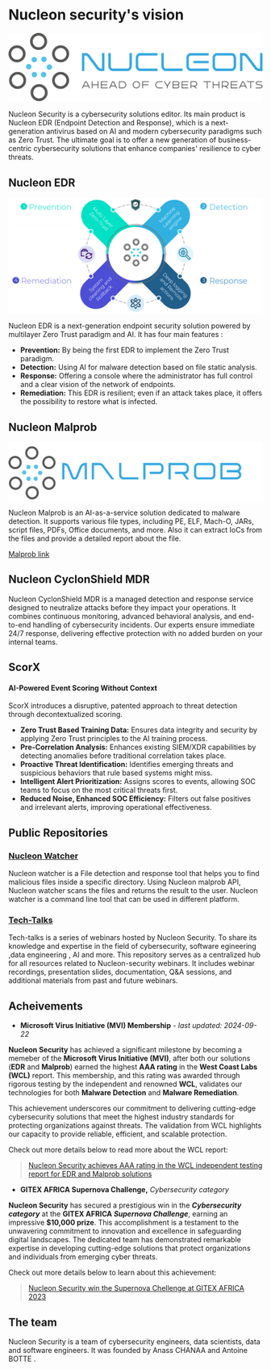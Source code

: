 # Nucleon security's vision
<p align="center">
  <img src="./LOGO-VF.png" alt="Example Image" title="This is an example image"/>
</p>
Nucleon Security is a cybersecurity solutions editor. Its main product is Nucleon EDR (Endpoint Detection and Response), which is a next-generation antivirus based on AI and modern cybersecurity paradigms such as Zero Trust. The ultimate goal is to offer a new generation of business-centric cybersecurity solutions that enhance companies' resilience to cyber threats.

## Nucleon EDR
<p align="center">
  <img src="./EDR.png" alt="Example Image" title="This is an example image"/>
</p>
Nucleon EDR is a next-generation endpoint security solution powered by multilayer Zero Trust paradigm and AI. It has four main features :

- **Prevention:** By being the first EDR to implement the Zero Trust paradigm.
- **Detection:** Using AI for malware detection based on file static analysis.
- **Response:** Offering a console where the administrator has full control and a clear vision of the network of endpoints.
- **Remediation:** This EDR is resilient; even if an attack takes place, it offers the possibility to restore what is infected.

## Nucleon Malprob
<p align="center">
  <img src="./malprob.png" alt="Example Image" title="This is an example image"/>
</p>
Nucleon Malprob is an AI-as-a-service solution dedicated to malware detection. It supports various file types, including PE, ELF, Mach-O, JARs, script files, PDFs, Office documents, and more. Also it can extract IoCs from the files and provide a detailed report about the file. 

[Malprob link](https://malprob.io/)

## Nucleon CyclonShield MDR
Nucleon CyclonShield MDR is a managed detection and response service designed to neutralize attacks before they impact your operations. It combines continuous monitoring, advanced behavioral analysis, and end-to-end handling of cybersecurity incidents. Our experts ensure immediate 24/7 response, delivering effective protection with no added burden on your internal teams.

## ScorX
#### AI-Powered Event Scoring Without Context
ScorX introduces a disruptive, patented approach to threat 
detection through decontextualized scoring.
- **Zero Trust Based Training Data:** Ensures data integrity and security by applying Zero Trust principles to the AI training process.
- **Pre-Correlation Analysis:** Enhances existing SIEM/XDR capabilities by detecting anomalies before traditional correlation takes place.
- **Proactive Threat Identification:** Identifies emerging threats and suspicious behaviors that rule based systems might miss.
- **Intelligent Alert Prioritization:** Assigns scores to events, allowing SOC teams to focus on the most critical threats first.
- **Reduced Noise, Enhanced SOC Efficiency:** Filters out false positives and irrelevant alerts, improving operational effectiveness.

## Public Repositories
### [Nucleon Watcher](https://github.com/nucleonsecurity/nucleon-watcher)
Nucleon watcher is a File detection and response tool that helps you to find malicious files inside a specific directory. Using Nucleon malprob API, Nucleon watcher scans the files and returns the result to the user. Nucleon watcher is a command line tool that can be used in different platform.

### [Tech-Talks](https://github.com/nucleonsecurity/tech-talks)
Tech-talks is a series of webinars hosted by Nucleon Security. To share its knowledge and expertise in the field of cybersecurity, software egineering ,data engineering , AI and more. This repository serves as a centralized hub for all resources related to Nucleon-security webinars. It includes webinar recordings, presentation slides, documentation, Q&A sessions, and additional materials from past and future webinars.

## Acheivements

- **Microsoft Virus Initiative (MVI) Membership** - *last updated: 2024-09-22*

**Nucleon Security** has achieved a significant milestone by becoming a memeber of the **Microsoft Virus Initiative (MVI)**, after both our solutions (**EDR** and **Malprob**) earned the highest **AAA rating** in the **West Coast Labs (WCL)** report. This membership, and this rating was awarded through rigorous testing by the independent and renowned **WCL**, validates our technologies for both **Malware Detection** and **Malware Remediation**.  

This achievement underscores our commitment to delivering cutting-edge cybersecurity solutions that meet the highest industry standards for protecting organizations against threats. The validation from WCL highlights our capacity to provide reliable, efficient, and scalable protection.  

Check out more details below to read more about the WCL report:  

> [Nucleon Security achieves AAA rating in the WCL independent testing report for EDR and Malprob solutions](https://www.westcoastlabs.com/wclvalid/nucleon)  

- **GITEX AFRICA Supernova Challenge,** *Cybersecurity category*

**Nucleon Security** has secured a prestigious win in the ***Cybersecurity category*** at the **GITEX AFRICA *Supernova Challenge***, earning an impressive **$10,000 prize**. This accomplishment is a testament to the unwavering commitment to innovation and excellence in safeguarding digital landscapes. The dedicated team has demonstrated remarkable expertise in developing cutting-edge solutions that protect organizations and individuals from emerging cyber threats.

Check out more details below to learn about this achievement:

> [Nucleon Security win the Supernova Chellenge at GITEX AFRICA 2023](https://www.linkedin.com/posts/nucleon-security_supernova-cybersecurity-solutions-activity-7074376991474376704-7LTj)

## The team
Nucleon Security is a team of cybersecurity engineers, data scientists, data and software engineers. It was founded by Anass CHANAA and Antoine BOTTE .

